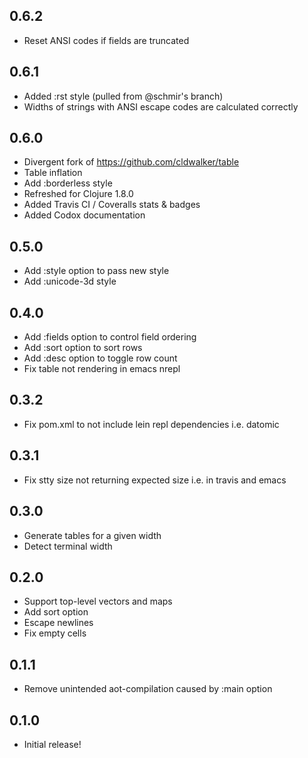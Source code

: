 ## 0.6.2
* Reset ANSI codes if fields are truncated

## 0.6.1
* Added :rst style (pulled from @schmir's branch)
* Widths of strings with ANSI escape codes are calculated correctly

## 0.6.0
* Divergent fork of https://github.com/cldwalker/table
* Table inflation
* Add :borderless style
* Refreshed for Clojure 1.8.0
* Added Travis CI / Coveralls stats & badges
* Added Codox documentation

## 0.5.0
* Add :style option to pass new style
* Add :unicode-3d style

## 0.4.0
* Add :fields option to control field ordering
* Add :sort option to sort rows
* Add :desc option to toggle row count
* Fix table not rendering in emacs nrepl

## 0.3.2
* Fix pom.xml to not include lein repl dependencies i.e. datomic

## 0.3.1
* Fix stty size not returning expected size i.e. in travis and emacs

## 0.3.0
* Generate tables for a given width
* Detect terminal width

## 0.2.0
* Support top-level vectors and maps
* Add sort option
* Escape newlines
* Fix empty cells

## 0.1.1
* Remove unintended aot-compilation caused by :main option

## 0.1.0
* Initial release!
